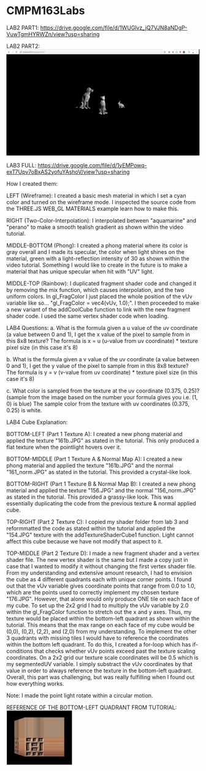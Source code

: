 # CMPM163Labs
LAB2 PART1: https://drive.google.com/file/d/1WUGlvz_jQ7VJN8aNDgP-VuwTgmHYRWZn/view?usp=sharing

LAB2 PART2:
![](images/Picture.png)

LAB3 FULL: https://drive.google.com/file/d/1yEMPowq-exT7Upv7oBxAS2yofuYAshoV/view?usp=sharing

How I created them:

LEFT (Wireframe): I created a basic mesh material in which I set a cyan color and turned on the wireframe mode. I inspected the source code from the THREE.JS WEB_GL MATERIALS 
example learn how to make this.

RIGHT (Two-Color-Interpolation): I interpolated between "aquamarine" and "perano" to make a smooth tealish gradient as shown within the video tutorial.

MIDDLE-BOTTOM (Phong): I created a phong material where its color is gray overall and I made its specular, the color when light shines on the material, green with a 
light-reflection intensity of 30 as shown within the video tutorial. Something I would like to create in the future is to make a material that has unique specular when
hit with "UV" light.

MIDDLE-TOP (Rainbow): I duplicated fragment shader code and changed it by removing the mix function, which causes interpolation, and the two uniform colors. In gl_FragColor I just placed the whole position of the vUv variable like so... "gl_FragColor = vec4(vUv, 1.0);". I then proceeded to make a new variant of the addCoolCube function to link with the new
fragment shader code. I used the same vertex shader code when loading.

LAB4 Questions:
a. What is the formula given a u value of the uv coordinate (a value between 0 and 1), I get the x value of the pixel to sample from in this 8x8 texture?
The formula is x = u (u-value from uv coordinate) * texture pixel size (in this case it's 8) 

b. What is the formula given a v value of the uv coordinate (a value between 0 and 1), I get the y value of the pixel to sample from in this 8x8 texture?
The formula is y = v (v-value from uv coordinate) * texture pixel size (in this case it's 8) 

c. What color is sampled from the texture at the uv coordinate (0.375, 0.25)? (sample from the image based on the number your formula gives you i.e. (1, 0) is blue)
The sample color from the texture with uv coordinates (0.375, 0.25) is white.

LAB4 Cube Explanation:

BOTTOM-LEFT (Part 1 Texture A): I created a new phong material and applied the texture "161b.JPG" as stated in the tutorial. This only produced a flat texture when the pointlight hovers over it. 

BOTTOM-MIDDLE (Part 1 Texture A & Normal Map A): I created a new phong material and applied the texture "161b.JPG" and the normal "161_norm.JPG" as stated in the tutorial. This provided a crystal-like look.

BOTTOM-RIGHT (Part 1 Texture B & Normal Map B): I created a new phong material and applied the texture "156.JPG" and the normal "156_norm.JPG" as stated in the tutorial. This provided a grassy-like look. This was essentially duplicating the code from the previous texture & normal applied cube.

TOP-RIGHT (Part 2 Texture C): I copied my shader folder from lab 3 and reformmatted the code as stated within the tutorial and applied the "154.JPG" texture with the addTextureShaderCube1 function. Light cannot affect this cube because we have not modify that aspect to it.

TOP-MIDDLE (Part 2 Texture D): I made a new fragment shader and a vertex shader file. The new vertex shader is the same but I made a copy just in case that I wanted to modify it without changing the first vertex shader file. From my understanding and extensive amount research, I had to envision the cube as 4 different quadrants each with unique corner points. I found out that the vUv variable gives coordinate points that range from 0.0 to 1.0, which are the points used to correctly implement my chosen texture "176.JPG". However, that alone would only produce ONE tile on each face of my cube. To set up the 2x2 grid I had to multiply the vUv variable by 2.0 within the gl_FragColor function to stretch out the x and y axes. Thus, my texture would be placed within the bottom-left quadrant as shown within the tutorial. This means that the max range on each face of my cube would be (0,0), (0,2), (2,2), and (2,0) from my understanding. To implement the other 3 quadrants with missing tiles I would have to reference the coordinates within the bottom left quadrant. To do this, I created a for-loop which has if-conditions that checks whether vUv points exceed past the texture scaling coordinates. On a 2x2 grid our texture scale coordinates will be 0.5 which is my segmentedUV variable. I simply substract the vUv coordinates by that value in order to always reference the texture in the bottom-left quadrant. Overall, this part was challenging, but was really fulfilling when I found out how everything works.

Note: I made the point light rotate within a circular motion.

REFERENCE OF THE BOTTOM-LEFT QUADRANT FROM TUTORIAL:
![](images/Reference.png)